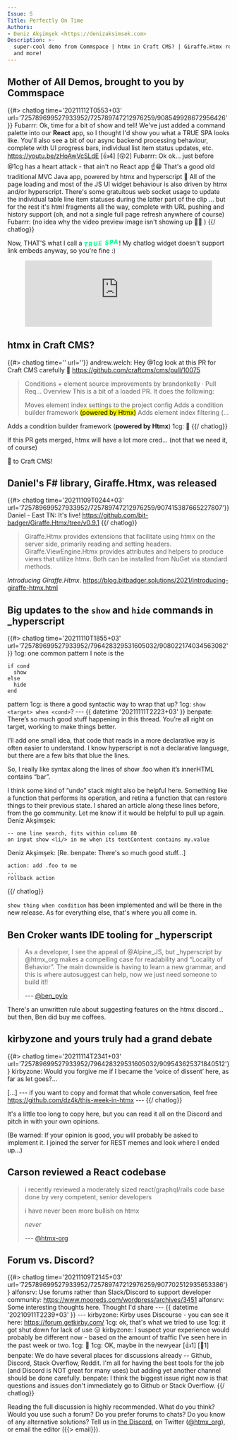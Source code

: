 ```yaml
---
Issue: 5
Title: Perfectly On Time
Authors:
- Deniz Akşimşek <https://denizaksimsek.com>
Description: >-
  super-cool demo from Commspace | htmx in Craft CMS? | Giraffe.Htmx released |
  and more!
---
```



## Mother of All Demos, brought to you by Commspace

{{#> chatlog time='20211112T0553+03' url='725789699527933952/725789747212976259/908549928672956426'}}
Fubarrr: Ok, time for a bit of show and tell! We've just added a command palette
  into our **React** app, so I thought I'd show you what a TRUE SPA looks like. 
  You'll also see a bit of our async backend processing behaviour, complete with
  UI progress bars, individual list item status updates, etc. 
  https://youtu.be/zHoAwVcSLdE [👍4] [😲2]
Fubarrr: Ok ok... just before @1cg has a heart attack - that ain't no React app 
  ☝️😁   That's a good old traditional MVC Java app, powered by htmx and 
  hyperscript 💪 All of the page loading and most of the JS UI widget behaviour 
  is also driven by htmx and/or hyperscript. There's some gratuitous web socket 
  usage to update the individual table line item statuses during the latter part
  of the clip ... but for the rest it's html fragments all the way, complete 
  with URL pushing and history support (oh, and not a single full page refresh 
  anywhere of course) 
Fubarrr: (no idea why the video preview image isn't showing up 🤷‍♂️ )
{{/ chatlog}}

Now, THAT'S what I call a 
<b style="letter-spacing:.1em; font-style:italic; color:#0f8; 
transform:rotate(-5deg); display:inline-block;">TRUE SPA</b>!
My chatlog widget doesn't support link embeds anyway, so you're fine :) 

<figure class="youtube-embed">
  <iframe width="100%" height="auto" src="https://www.youtube-nocookie.com/embed/zHoAwVcSLdE" title="YouTube video player" frameborder="0" allow="accelerometer; autoplay; clipboard-write; encrypted-media; gyroscope; picture-in-picture" allowfullscreen></iframe>
</figure>


## htmx in Craft CMS?

{{#> chatlog time='' url=''}}
andrew.welch: Hey @1cg look at this PR for Craft CMS carefully 🙂 
  <https://github.com/craftcms/cms/pull/10075>
  
  > Conditions + element source improvements by brandonkelly · Pull Req...
  > Overview
  > This is a bit of a loaded PR. It does the following:
  > 
  > Moves element index settings to the project config
  > Adds a condition builder framework <mark>(powered by Htmx)</mark>
  > Adds element index filtering (...

  Adds a condition builder framework (**powered by Htmx**)
1cg: 🤯
{{/ chatlog}}

If this PR gets merged, htmx will have a lot more cred... (not that we need it,
of course)

💙 to Craft CMS!


## Daniel's F# library, Giraffe.Htmx, was released

{{#> chatlog time='20211109T0244+03' url='725789699527933952/725789747212976259/907415387665227807'}}
Daniel - East TN: It's live! <https://github.com/bit-badger/Giraffe.Htmx/tree/v0.9.1>
{{/ chatlog}}

> Giraffe.Htmx provides extensions that facilitate using htmx on the server 
> side, primarily reading and setting headers. Giraffe.ViewEngine.Htmx provides
> attributes and helpers to produce views that utilize htmx. Both can be
> installed from NuGet via standard methods.

<cite>Introducing Giraffe.Htmx</cite>. <https://blog.bitbadger.solutions/2021/introducing-giraffe-htmx.html>


## Big updates to the `show` and `hide` commands in _hyperscript

{{#> chatlog time='20211110T1855+03' url='725789699527933952/796428329531605032/908022174034563082'}}
1cg: one common pattern I note is the
  ~~~ hyperscript
  if cond
    show
  else
    hide
  end
  ~~~
  pattern
1cg: is there a good syntactic way to wrap that up?
1cg: `show <target> when <cond>`?
--- {{ datetime '20211111T2223+03' }}
benpate: There’s so much good stuff happening in this thread. You’re all right 
  on target, working to make things better.
  
  I’ll add one small idea, that code that reads in a more declarative way is 
  often easier to understand. I know hyperscript is not a declarative language, 
  but there are a few bits that blue the lines.
  
  So, I really like syntax along the lines of show .foo when it’s innerHTML 
  contains “bar”.
  
  I think some kind of “undo” stack might also be helpful here. Something like a 
  function that performs its operation, and retina a function that can restore 
  things to their previous state.   I shared an article along these lines 
  before, from the go community. Let me know if it would be helpful to pull up 
  again.
Deniz Akşimşek:
  ~~~ hyperscript
  -- one line search, fits within column 80
  on input show <li/> in me when its textContent contains my.value
  ~~~
Deniz Akşimşek: [Re. benpate: There's so much good stuff...]
  ~~~ hyperscript
  action: add .foo to me
  ...
  rollback action
  ~~~
{{/ chatlog}}

`show thing when condition` has been implemented and will be there in the new
release. As for everything else, that's where you all come in.


## Ben Croker wants IDE tooling for _hyperscript

> As a developer, I see the appeal of @Alpine_JS, but \_hyperscript by @htmx_org
> makes a compelling case for readability and “Locality of Behavior”. The main
> downside is having to learn a new grammar, and this is where autosuggest can
> help, now we just need someone to build it!!
> <footer>
>
> --- [@ben_pylo](https://twitter.com/ben_pylo/status/1457824185514872843)
> </footer>

There's an unwritten rule about suggesting features on the htmx discord... but 
then, Ben did buy me coffees.


## kirbyzone and yours truly had a grand debate

{{#> chatlog time='20211114T2341+03' url='725789699527933952/796428329531605032/909543625371840512'}}
kirbyzone: Would you forgive me if I became the ‘voice of dissent’ here, as far 
  as let goes?…
  
  [...]
--- if you want to copy and format that whole conversation, feel free <https://github.com/dz4k/this-week-in-htmx> ---
{{/ chatlog}}

It's a little too long to copy here, but you can read it all on the Discord and
pitch in with your own opinions. 

(Be warned: If your opinion is good, you will probably be asked to implement it. 
I joined the server for REST memes and look where I ended up...)


## Carson reviewed a React codebase

> i recently reviewed a moderately sized react/graphql/rails code base done by
> very competent, senior developers
> 
> i have never been more bullish on htmx
> 
> *never*
> <footer>
> 
> --- [@htmx-org](https://twitter.com/htmx_org/status/1458114703444660226)
> </footer>


## Forum vs. Discord?

{{#> chatlog time='20211109T2145+03' url='725789699527933952/725789747212976259/907702512935653386'}}
alfonsrv: Use forums rather than Slack/Discord to support developer community: <https://www.mooreds.com/wordpress/archives/3451>
alfonsrv: Some interesting thoughts here. Thought I'd share
--- {{ datetime '20210911T2239+03' }} ---
kirbyzone: Kirby uses Discourse - you can see it here: https://forum.getkirby.com/
1cg: ok, that's what we tried to use
1cg: it got shut down for lack of use 😑
kirbyzone: I suspect your experience would probably be different now - based on 
  the amount of traffic I’ve seen here in the past week or two.
1cg: 🙂
1cg: OK, maybe in the newyear [👍1] [🎉1]
benpate: We do have several places for discussions already -- Github, Discord, 
  Stack Overflow, Reddit.  I'm all for having the best tools for the job (and 
  Discord is NOT great for many uses) but adding yet another channel should be 
  done carefully. 
benpate: I think the biggest issue right now is that questions and issues don't 
  immediately go to Github or Stack Overflow.
{{/ chatlog}}

Reading the full discussion is highly recommended. What do you think? Would you
use such a forum? Do you prefer forums to chats? Do you know of any alternative
solutions? Tell us in [the Discord][], on Twitter ([@htmx_org][]), or email the 
editor ({{> email}}).

[the Discord]: https://htmx.org/discord
[@htmx_org]: https://twitter.com/htmx_org
